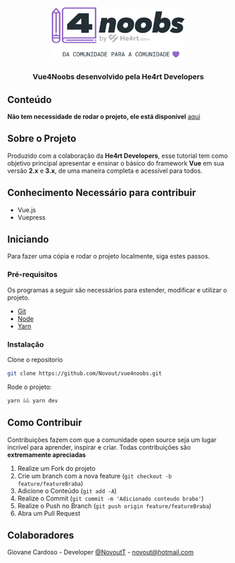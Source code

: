 <!-- PROJECT LOGO -->
<br />
<p align="center">
  <a href="https://github.com/Novout/vue4noobs">
    <img src="./assets/he4rt.svg" alt="Logo" width="60%">
  </a>

  <h3 align="center">Vue4Noobs desenvolvido pela He4rt Developers</h3>
</p>
<!-- TABLE OF CONTENTS -->

## Conteúdo

**Não tem necessidade de rodar o projeto, ele está disponível** [aqui](https://novout.github.io/vue4noobs)

<!-- ABOUT THE PROJECT -->

## Sobre o Projeto

Produzido com a colaboração da **He4rt Developers**, esse tutorial tem como objetivo principal apresentar e ensinar o básico do framework **Vue** em sua versão **2.x** e **3.x**, de uma maneira completa e acessível para todos.

## Conhecimento Necessário para contribuir

- Vue.js
- Vuepress

<!-- GETTING STARTED -->

## Iniciando

Para fazer uma cópia e rodar o projeto localmente, siga estes passos.

### Pré-requisitos

Os programas a seguir são necessários para estender, modificar e utilizar o projeto.

- [Git](https://git-scm.com)
- [Node](https://nodejs.org/en/)
- [Yarn](https://yarnpkg.com/)

### Instalação

Clone o repositorio

```sh
git clone https://github.com/Novout/vue4noobs.git
```

Rode o projeto:

```js
yarn && yarn dev
```

<!-- CONTRIBUTING -->

## Como Contribuir

Contribuições fazem com que a comunidade open source seja um lugar incrível para aprender, inspirar e criar. Todas contribuições
são **extremamente apreciadas**

1. Realize um Fork do projeto
2. Crie um branch com a nova feature (`git checkout -b feature/featureBraba`)
3. Adicione o Conteúdo (`git add -A`)
4. Realize o Commit (`git commit -m 'Adicionado conteudo brabo'`)
5. Realize o Push no Branch (`git push origin feature/featureBraba`)
6. Abra um Pull Request

## Colaboradores

Giovane Cardoso - Developer [@NovoutT](https://twitter.com/NovoutT) - novout@hotmail.com
